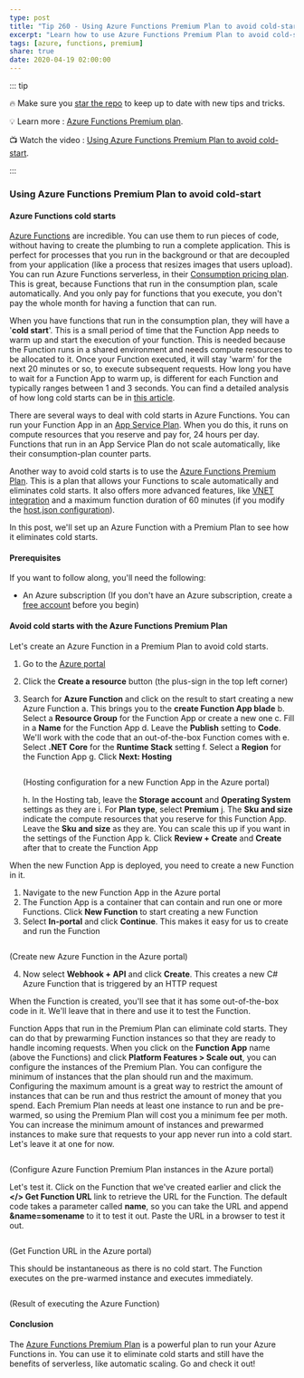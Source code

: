 ```yaml
---
type: post
title: "Tip 260 - Using Azure Functions Premium Plan to avoid cold-start"
excerpt: "Learn how to use Azure Functions Premium Plan to avoid cold-start"
tags: [azure, functions, premium]
share: true
date: 2020-04-19 02:00:00
---
```


::: tip 

:fire: Make sure you [star the repo](http://azuredev.tips?WT.mc_id=azure-azuredevtips-azureappsdev) to keep up to date with new tips and tricks.

:bulb: Learn more : [Azure Functions Premium plan](https://docs.microsoft.com/azure/azure-functions/functions-premium-plan?WT.mc_id=docs-azuredevtips-azureappsdev). 

:tv: Watch the video : [Using Azure Functions Premium Plan to avoid cold-start](https://www.youtube.com/watch?v=fx5pW1VJ1ng&list=PLLasX02E8BPCNCK8Thcxu-Y-XcBUbhFWC&index=5&t=0s?WT.mc_id=youtube-azuredevtips-azureappsdev).

:::

### Using Azure Functions Premium Plan to avoid cold-start

#### Azure Functions cold starts

[Azure Functions](https://azure.microsoft.com/services/functions/?WT.mc_id=azure-azuredevtips-azureappsdev) are incredible. You can use them to run pieces of code, without having to create the plumbing to run a complete application. This is perfect for processes that you run in the background or that are decoupled from your application (like a process that resizes images that users upload).
You can run Azure Functions serverless, in their [Consumption pricing plan](https://docs.microsoft.com/azure/azure-functions/functions-scale#consumption-plan?WT.mc_id=docs-azuredevtips-azureappsdev). This is great, because Functions that run in the consumption plan, scale automatically. And you only pay for functions that you execute, you don't pay the whole month for having a function that can run. 

When you have functions that run in the consumption plan, they will have a '**cold start**'. This is a small period of time that the Function App needs to warm up and start the execution of your function. This is needed because the Function runs in a shared environment and needs compute resources to be allocated to it. Once your Function executed, it will stay 'warm' for the next 20 minutes or so, to execute subsequent requests. How long you have to wait for a Function App to warm up, is different for each Function and typically ranges between 1 and 3 seconds. You can find a detailed analysis of how long cold starts can be in [this article](https://mikhail.io/serverless/coldstarts/azure/?WT.mc_id=other-azuredevtips-azureappsdev).

There are several ways to deal with cold starts in Azure Functions. You can run your Function App in an [App Service Plan](https://docs.microsoft.com/azure/azure-functions/functions-scale#app-service-plan?WT.mc_id=docs-azuredevtips-azureappsdev). When you do this, it runs on compute resources that you reserve and pay for, 24 hours per day. Functions that run in an App Service Plan do not scale automatically, like their consumption-plan counter parts. 

Another way to avoid cold starts is to use the [Azure Functions Premium Plan](https://docs.microsoft.com/azure/azure-functions/functions-premium-plan?WT.mc_id=docs-azuredevtips-azureappsdev). This is a plan that allows your Functions to scale automatically and eliminates cold starts. It also offers more advanced features, like [VNET integration](https://docs.microsoft.com/azure/azure-functions/functions-create-vnet?WT.mc_id=docs-azuredevtips-azureappsdev) and a maximum function duration of 60 minutes (if you modify the [host.json configuration](https://docs.microsoft.com/azure/azure-functions/functions-host-json#functiontimeout)).

In this post, we'll set up an Azure Function with a Premium Plan to see how it eliminates cold starts.

#### Prerequisites

If you want to follow along, you'll need the following:
* An Azure subscription (If you don't have an Azure subscription, create a [free account](https://azure.microsoft.com/free/?WT.mc_id=azure-azuredevtips-azureappsdev) before you begin)

#### Avoid cold starts with the Azure Functions Premium Plan
Let's create an Azure Function in a Premium Plan to avoid cold starts.

1. Go to the [Azure portal](https://portal.azure.com/?WT.mc_id=azure-azuredevtips-azureappsdev)
2. Click the **Create a resource** button (the plus-sign in the top left corner)
3. Search for **Azure Function** and click on the result to start creating a new Azure Function
   a. This brings you to the **create Function App blade**
   b. Select a **Resource Group** for the Function App or create a new one
   c. Fill in a **Name** for the Function App
   d. Leave the **Publish** setting to **Code**. We'll work with the code that an out-of-the-box Function comes with
   e. Select **.NET Core** for the **Runtime Stack** setting
   f. Select a **Region** for the Function App
   g. Click **Next: Hosting**
   
   <img :src="$withBase('/files/51createfunctionpremium.png')">

    (Hosting configuration for a new Function App in the Azure portal)
   
   h. In the Hosting tab, leave the **Storage account** and **Operating System** settings as they are 
   i. For **Plan type**, select **Premium**
   j. The **Sku and size** indicate the compute resources that you reserve for this Function App. Leave the **Sku and size** as they are. You can scale this up if you want in the settings of the Function App
   k. Click **Review + Create** and **Create** after that to create the Function App

When the new Function App is deployed, you need to create a new Function in it.
1. Navigate to the new Function App in the Azure portal
2. The Function App is a container that can contain and run one or more Functions. Click **New Function** to start creating a new Function
3. Select **In-portal** and click **Continue**. This makes it easy for us to create and run the Function

<img :src="$withBase('/files/51createnewfunction.png')">

(Create new Azure Function in the Azure portal)

4. Now select **Webhook + API** and click **Create**. This creates a new C# Azure Function that is triggered by an HTTP request

When the Function is created, you'll see that it has some out-of-the-box code in it. We'll leave that in there and use it to test the Function. 

Function Apps that run in the Premium Plan can eliminate cold starts. They can do that by prewarming Function instances so that they are ready to handle incoming requests. When you click on the **Function App** name (above the Functions) and click **Platform Features > Scale out**, you can configure the instances of the Premium Plan. You can configure the minimum of instances that the plan should run and the maximum. Configuring the maximum amount is a great way to restrict the amount of instances that can be run and thus restrict the amount of money that you spend. Each Premium Plan needs at least one instance to run and be pre-warmed, so using the Premium Plan will cost you a minimum fee per moth. You can increase the minimum amount of instances and prewarmed instances to make sure that requests to your app never run into a cold start. Let's leave it at one for now.

<img :src="$withBase('/files/51premiumscaleout.png')">

(Configure Azure Function Premium Plan instances in the Azure portal)

Let's test it. Click on the Function that we've created earlier and click the **</> Get Function URL** link to retrieve the URL for the Function. The default code takes a parameter called **name**, so you can take the URL and append **&name=somename** to it to test it out. Paste the URL in a browser to test it out.

<img :src="$withBase('/files/51geturl.png')">

(Get Function URL in the Azure portal)

This should be instantaneous as there is no cold start. The Function executes on the pre-warmed instance and executes immediately. 

<img :src="$withBase('/files/51result.png')">

(Result of executing the Azure Function)

#### Conclusion

The [Azure Functions Premium Plan](https://docs.microsoft.com/azure/azure-functions/functions-premium-plan?WT.mc_id=docs-azuredevtips-azureappsdev) is a powerful plan to run your Azure Functions in. You can use it to eliminate cold starts and still have the benefits of serverless, like automatic scaling. Go and check it out!